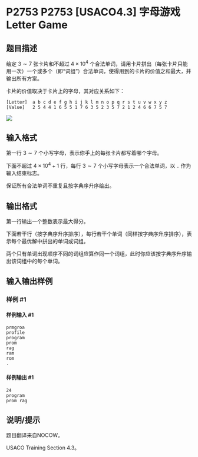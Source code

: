 # P2753 P2753 [USACO4.3] 字母游戏 Letter Game

## 题目描述

给定 $3 \sim 7$ 张卡片和不超过 $4 \times 10^4$ 个合法单词，请用卡片拼出（每张卡片只能用一次）一个或多个（即“词组”）合法单词，使得用到的卡片的价值之和最大，并输出所有方案。

卡片的价值取决于卡片上的字母，其对应关系如下：

```plain
[Letter]  a b c d e f g h i j k l m n o p q r s t u v w x y z
[Value]   2 5 4 4 1 6 5 5 1 7 6 3 5 2 3 5 7 2 1 2 4 6 6 7 5 7
```

![](https://cdn.luogu.com.cn/upload/pic/1969.png)

## 输入格式

第一行 $3 \sim 7$ 个小写字母，表示你手上的每张卡片都写着哪个字母。

下面不超过 $4 \times 10^4+1$ 行，每行 $3 \sim 7$ 个小写字母表示一个合法单词，以 `.` 作为输入结束标志。

保证所有合法单词不重复且按字典序升序给出。

## 输出格式

第一行输出一个整数表示最大得分。

下面若干行（按字典序升序排序），每行若干个单词（同样按字典序升序排序），表示每个最优解中拼出的单词或词组。

两个只有单词出现顺序不同的词组应算作同一个词组，此时你应该按字典序升序输出该词组中的每个单词。

## 输入输出样例

### 样例 #1

#### 样例输入 #1

```
prmgroa
profile
program
prom
rag
ram
rom
.
```

#### 样例输出 #1

```
24
program
prom rag
```

## 说明/提示

题目翻译来自NOCOW。

USACO Training Section 4.3。
